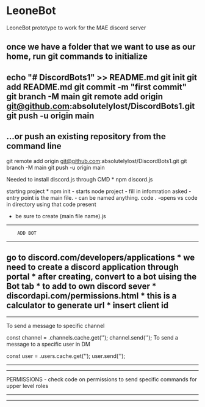 # LeoneBot
LeoneBot prototype to work for the MAE discord server

once we have a folder that we want to use as our home, run git commands to initialize
-----------------------------------------------------
echo "# DiscordBots1" >> README.md
git init
git add README.md
git commit -m "first commit"
git branch -M main
git remote add origin git@github.com:absolutelylost/DiscordBots1.git
git push -u origin main
-----------------------------------------------------
…or push an existing repository from the command line
-----------------------------------------------------
git remote add origin git@github.com:absolutelylost/DiscordBots1.git
git branch -M main
git push -u origin main

Needed to install discord.js through CMD
	* npm discord.js


starting project
	* npm init - starts node project 
		- fill in infomration asked
		- entry point is the main file. 
			- can be named anything.
code . -opens vs code in directory using that
	code present

* be sure to create (main file name).js
-----------------------------------------------------
		ADD BOT
-----------------------------------------------------
go to discord.com/developers/applications
	* we need to create a discord application through portal
	* after creating, convert to a bot uising the Bot tab
	* to add to own discord sever 
		* discordapi.com/permissions.html
			* this is a calculator to generate url
			* insert client id
-----------------------------------------------------
-----------------------------------------------------

To send a message to specific channel

const channel = <client>.channels.cache.get('<id>');
channel.send('<content>');
To send a message to a specific user in DM

const user = <client>.users.cache.get('<id>');
user.send('<content>');

-----------------------------------------------------
-----------------------------------------------------

PERMISSIONS - 
	check code on permissions to send specific 
	commands for upper level roles

-----------------------------------------------------
-----------------------------------------------------


